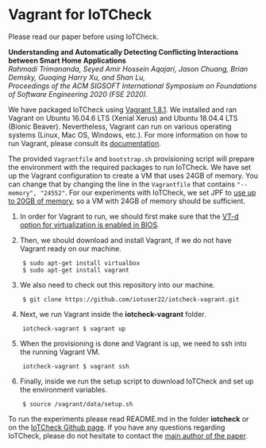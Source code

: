 # Vagrant for IoTCheck

Please read our paper before using IoTCheck. 

**Understanding and Automatically Detecting Conflicting Interactions between Smart Home Applications**\
*Rahmadi Trimananda, Seyed Amir Hossein Aqajari, Jason Chuang, Brian Demsky, Guoqing Harry Xu, and Shan Lu,*\
*Proceedings of the ACM SIGSOFT International Symposium on Foundations of Software Engineering 2020 (FSE 2020).*

We have packaged IoTCheck using [Vagrant 1.8.1](https://www.vagrantup.com). We installed and ran Vagrant on Ubuntu 16.04.6 LTS (Xenial Xerus) and Ubuntu 18.04.4 LTS (Bionic Beaver). Nevertheless, Vagrant can run on various operating systems (Linux, Mac OS, Windows, etc.). For more information on how to run Vagrant, please consult its [documentation](https://www.vagrantup.com/docs/index.html).

The provided `Vagrantfile` and `bootstrap.sh` provisioning script will prepare the environment with the required packages to run IoTCheck. We have set up the Vagrant configuration to create a VM that uses 24GB of memory. You can change that by changing the line in the `Vagrantfile` that contains `"--memory", "24552"`. For our experiments with IoTCheck, we set JPF to [use up to 20GB of memory](https://github.com/iotuser22/iotcheck/wiki/IoTCheck-JPF#Run-Script), so a VM with 24GB of memory should be sufficient.

1. In order for Vagrant to run, we should first make sure that the [VT-d option for virtualization is enabled in BIOS](https://docs.fedoraproject.org/en-US/Fedora/13/html/Virtualization_Guide/sect-Virtualization-Troubleshooting-Enabling_Intel_VT_and_AMD_V_virtualization_hardware_extensions_in_BIOS.html).

2. Then, we should download and install Vagrant, if we do not have Vagrant ready on our machine.

```
    $ sudo apt-get install virtualbox
    $ sudo apt-get install vagrant
```

3. We also need to check out this repository into our machine.

```
    $ git clone https://github.com/iotuser22/iotcheck-vagrant.git
```

4. Next, we run Vagrant inside the **iotcheck-vagrant** folder.

```
    iotcheck-vagrant $ vagrant up
```

5. When the provisioning is done and Vagrant is up, we need to ssh into the running Vagrant VM.

```
    iotcheck-vagrant $ vagrant ssh
```
6. Finally, inside we run the setup script to download IoTCheck and set up the environment variables.

```
    $ source /vagrant/data/setup.sh
```

To run the experiments please read README.md in the folder **iotcheck** or on the [IoTCheck Github page](https://github.com/iotuser22/iotcheck). If you have any questions regarding IoTCheck, please do not hesitate to contact the [main author of the paper](https://rtrimana.github.io/cv/).

